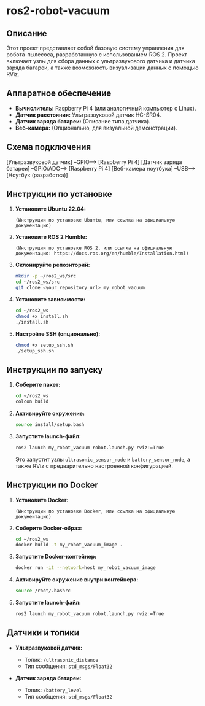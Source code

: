 # ros2-robot-vacuum

## Описание

Этот проект представляет собой базовую систему управления для робота-пылесоса, разработанную с использованием ROS 2. Проект включает узлы для сбора данных с ультразвукового датчика и датчика заряда батареи, а также возможность визуализации данных с помощью RViz.

## Аппаратное обеспечение

*   **Вычислитель:** Raspberry Pi 4 (или аналогичный компьютер с Linux).
*   **Датчик расстояния:** Ультразвуковой датчик HC-SR04.
*   **Датчик заряда батареи:** (Описание типа датчика).
*   **Веб-камера:** (Опционально, для визуальной демонстрации).

## Схема подключения
[Ультразвуковой датчик] –GPIO–> [Raspberry Pi 4] [Датчик заряда батареи] –GPIO/ADC–> [Raspberry Pi 4] [Веб-камера ноутбука] –USB–> [Ноутбук (разработка)]


## Инструкции по установке

1.  **Установите Ubuntu 22.04:**

    ```
    (Инструкции по установке Ubuntu, или ссылка на официальную документацию)
    ```

2.  **Установите ROS 2 Humble:**

    ```
    (Инструкции по установке ROS 2, или ссылка на официальную документацию: https://docs.ros.org/en/humble/Installation.html)
    ```

3.  **Склонируйте репозиторий:**

    ```bash
    mkdir -p ~/ros2_ws/src
    cd ~/ros2_ws/src
    git clone <your_repository_url> my_robot_vacuum
    ```

4.  **Установите зависимости:**

    ```bash
    cd ~/ros2_ws
    chmod +x install.sh
    ./install.sh
    ```

5.  **Настройте SSH (опционально):**

    ```bash
    chmod +x setup_ssh.sh
    ./setup_ssh.sh
    ```

## Инструкции по запуску

1.  **Соберите пакет:**

    ```bash
    cd ~/ros2_ws
    colcon build
    ```

2.  **Активируйте окружение:**

    ```bash
    source install/setup.bash
    ```

3.  **Запустите launch-файл:**

    ```bash
    ros2 launch my_robot_vacuum robot.launch.py rviz:=True
    ```

    Это запустит узлы `ultrasonic_sensor_node` и `battery_sensor_node`, а также RViz с предварительно настроенной конфигурацией.

## Инструкции по Docker

1.  **Установите Docker:**

    ```
    (Инструкции по установке Docker, или ссылка на официальную документацию)
    ```

2.  **Соберите Docker-образ:**

    ```bash
    cd ~/ros2_ws
    docker build -t my_robot_vacuum_image .
    ```

3.  **Запустите Docker-контейнер:**

    ```bash
    docker run -it --network=host my_robot_vacuum_image
    ```

4.  **Активируйте окружение внутри контейнера:**

    ```bash
    source /root/.bashrc
    ```

5.  **Запустите launch-файл:**

    ```bash
    ros2 launch my_robot_vacuum robot.launch.py rviz:=True
    ```

## Датчики и топики

*   **Ультразвуковой датчик:**
    *   Топик: `/ultrasonic_distance`
    *   Тип сообщения: `std_msgs/Float32`

*   **Датчик заряда батареи:**
    *   Топик: `/battery_level`
    *   Тип сообщения: `std_msgs/Float32`
